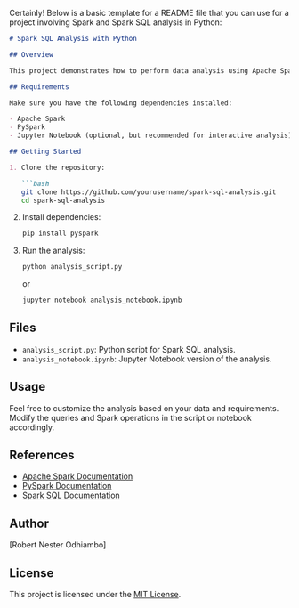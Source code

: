 Certainly! Below is a basic template for a README file that you can use for a project involving Spark and Spark SQL analysis in Python:

```markdown
# Spark SQL Analysis with Python

## Overview

This project demonstrates how to perform data analysis using Apache Spark and Spark SQL in Python. The analysis focuses on leveraging the power of Spark for distributed processing and SQL-like querying capabilities provided by Spark SQL.

## Requirements

Make sure you have the following dependencies installed:

- Apache Spark
- PySpark
- Jupyter Notebook (optional, but recommended for interactive analysis)

## Getting Started

1. Clone the repository:

   ```bash
   git clone https://github.com/yourusername/spark-sql-analysis.git
   cd spark-sql-analysis
   ```

2. Install dependencies:

   ```bash
   pip install pyspark
   ```

3. Run the analysis:

   ```bash
   python analysis_script.py
   ```

   or

   ```bash
   jupyter notebook analysis_notebook.ipynb
   ```

## Files

- `analysis_script.py`: Python script for Spark SQL analysis.
- `analysis_notebook.ipynb`: Jupyter Notebook version of the analysis.

## Usage

Feel free to customize the analysis based on your data and requirements. Modify the queries and Spark operations in the script or notebook accordingly.

## References

- [Apache Spark Documentation](https://spark.apache.org/documentation.html)
- [PySpark Documentation](https://spark.apache.org/docs/latest/api/python/index.html)
- [Spark SQL Documentation](https://spark.apache.org/docs/latest/sql-programming-guide.html)

## Author

[Robert Nester Odhiambo]

## License


This project is licensed under the [MIT License](LICENSE).
```

